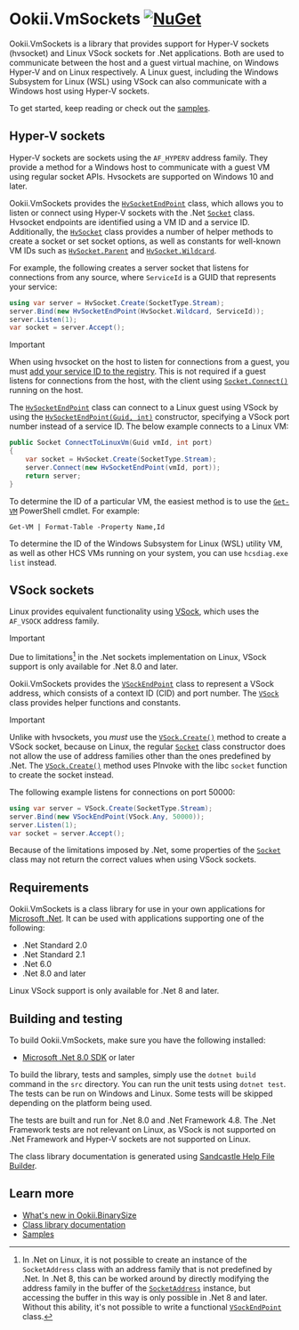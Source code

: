 # Ookii.VmSockets [![NuGet](https://img.shields.io/nuget/v/Ookii.VmSockets)](https://www.nuget.org/packages/Ookii.VmSockets/)

Ookii.VmSockets is a library that provides support for Hyper-V sockets (hvsocket) and Linux VSock
sockets for .Net applications. Both are used to communicate between the host and a guest virtual
machine, on Windows Hyper-V and on Linux respectively. A Linux guest, including the Windows
Subsystem for Linux (WSL) using VSock can also communicate with a Windows host using Hyper-V
sockets.

To get started, keep reading or check out the [samples](src/Samples).

## Hyper-V sockets

Hyper-V sockets are sockets using the `AF_HYPERV` address family. They provide a method for a
Windows host to communicate with a guest VM using regular socket APIs. Hvsockets are supported
on Windows 10 and later.

Ookii.VmSockets provides the [`HvSocketEndPoint`][] class, which allows you to listen or connect
using Hyper-V sockets with the .Net [`Socket`][] class. Hvsocket endpoints are identified using a VM
ID and a service ID. Additionally, the [`HvSocket`][] class provides a number of helper methods to
create a socket or set socket options, as well as constants for well-known VM IDs such as
[`HvSocket.Parent`][] and [`HvSocket.Wildcard`][].

For example, the following creates a server socket that listens for connections from any source,
where `ServiceId` is a GUID that represents your service:

```csharp
using var server = HvSocket.Create(SocketType.Stream);
server.Bind(new HvSocketEndPoint(HvSocket.Wildcard, ServiceId));
server.Listen(1);
var socket = server.Accept();
```

> [!IMPORTANT]
> When using hvsocket on the host to listen for connections from a guest, you must
> [add your service ID to the registry](https://learn.microsoft.com/virtualization/hyper-v-on-windows/user-guide/make-integration-service).
> This is not required if a guest listens for connections from the host, with the client using
> [`Socket.Connect()`][] running on the host.

The [`HvSocketEndPoint`][] class can connect to a Linux guest using VSock by using the
[`HvSocketEndPoint(Guid, int)`][] constructor, specifying a VSock port number instead of a service
ID. The below example connects to a Linux VM:

```csharp
public Socket ConnectToLinuxVm(Guid vmId, int port)
{
    var socket = HvSocket.Create(SocketType.Stream);
    server.Connect(new HvSocketEndPoint(vmId, port));
    return server;
}
```

To determine the ID of a particular VM, the easiest method is to use the [`Get-VM`][] PowerShell
cmdlet. For example:

```pwsh
Get-VM | Format-Table -Property Name,Id
```

To determine the ID of the Windows Subsystem for Linux (WSL) utility VM, as well as other HCS VMs
running on your system, you can use `hcsdiag.exe list` instead.

## VSock sockets

Linux provides equivalent functionality using [VSock](https://www.man7.org/linux/man-pages/man7/vsock.7.html),
which uses the `AF_VSOCK` address family.

> [!IMPORTANT]
> Due to limitations[^1] in the .Net sockets implementation on Linux, VSock support is only
> available for .Net 8.0 and later.

Ookii.VmSockets provides the [`VSockEndPoint`][] class to represent a VSock address, which consists
of a context ID (CID) and port number. The [`VSock`][] class provides helper functions and
constants.

> [!IMPORTANT]
> Unlike with hvsockets, you *must* use the [`VSock.Create()`][] method to create a VSock socket,
> because on Linux, the regular [`Socket`][] class constructor does not allow the use of address
> families other than the ones predefined by .Net. The [`VSock.Create()`][] method uses PInvoke with
> the libc `socket` function to create the socket instead.

The following example listens for connections on port 50000:

```csharp
using var server = VSock.Create(SocketType.Stream);
server.Bind(new VSockEndPoint(VSock.Any, 50000));
server.Listen(1);
var socket = server.Accept();
```

Because of the limitations imposed by .Net, some properties of the [`Socket`][] class may not return
the correct values when using VSock sockets.

## Requirements

Ookii.VmSockets is a class library for use in your own applications for [Microsoft .Net](https://dotnet.microsoft.com/).
It can be used with applications supporting one of the following:

- .Net Standard 2.0
- .Net Standard 2.1
- .Net 6.0
- .Net 8.0 and later

Linux VSock support is only available for .Net 8 and later.

## Building and testing

To build Ookii.VmSockets, make sure you have the following installed:

- [Microsoft .Net 8.0 SDK](https://dotnet.microsoft.com/download) or later

To build the library, tests and samples, simply use the `dotnet build` command in the `src`
directory. You can run the unit tests using `dotnet test`. The tests can be run on Windows and
Linux. Some tests will be skipped depending on the platform being used.

The tests are built and run for .Net 8.0 and .Net Framework 4.8. The .Net Framework tests are
not relevant on Linux, as VSock is not supported on .Net Framework and Hyper-V sockets are not
supported on Linux.

The class library documentation is generated using [Sandcastle Help File Builder](https://github.com/EWSoftware/SHFB).

## Learn more

- [What's new in Ookii.BinarySize](docs/ChangeLog.md)
- [Class library documentation](https://www.ookii.org/Link/VmSocketsDoc)
- [Samples](src/Samples)

[^1]: In .Net on Linux, it is not possible to create an instance of the `SocketAddress` class with
    an address family that is not predefined by .Net. In .Net 8, this can be worked around by
    directly modifying the address family in the buffer of the [`SocketAddress`][] instance, but
    accessing the buffer in this way is only possible in .Net 8 and later. Without this ability,
    it's not possible to write a functional [`VSockEndPoint`][] class.

[`Get-VM`]: https://learn.microsoft.com/powershell/module/hyper-v/get-vm?view=windowsserver2022-ps
[`HvSocket.Parent`]: https://www.ookii.org/docs/vmsockets-1.0/html/F_Ookii_VmSockets_HvSocket_Parent.htm
[`HvSocket.Wildcard`]: https://www.ookii.org/docs/vmsockets-1.0/html/F_Ookii_VmSockets_HvSocket_Wildcard.htm
[`HvSocket`]: https://www.ookii.org/docs/vmsockets-1.0/html/T_Ookii_VmSockets_HvSocket.htm
[`HvSocketEndPoint(Guid, int)`]: https://www.ookii.org/docs/vmsockets-1.0/html/M_Ookii_VmSockets_HvSocketEndPoint__ctor_1.htm
[`HvSocketEndPoint`]: https://www.ookii.org/docs/vmsockets-1.0/html/T_Ookii_VmSockets_HvSocketEndPoint.htm
[`Socket.Connect()`]: https://learn.microsoft.com/dotnet/api/system.net.sockets.socket.connect
[`Socket`]: https://learn.microsoft.com/dotnet/api/system.net.sockets.socket
[`SocketAddress`]: https://learn.microsoft.com/dotnet/api/system.net.socketaddress
[`VSock.Create()`]: https://www.ookii.org/docs/vmsockets-1.0/html/M_Ookii_VmSockets_VSock_Create.htm
[`VSock`]: https://www.ookii.org/docs/vmsockets-1.0/html/T_Ookii_VmSockets_VSock.htm
[`VSockEndPoint`]: https://www.ookii.org/docs/vmsockets-1.0/html/T_Ookii_VmSockets_VSockEndPoint.htm
